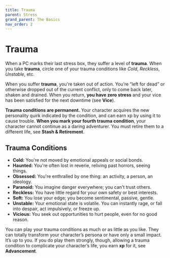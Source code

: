 ```yaml
---
title: Trauma
parent: Stress
grand_parent: The Basics
nav_order: 2
---
```


# Trauma
When a PC marks their last stress box, they suffer a level of **trauma**. When you take **trauma**, circle one of your trauma conditions like *Cold*, *Reckless*, *Unstable*, etc.

When you suffer **trauma**, you're taken out of action. You’re “left for dead” or otherwise dropped out of the current conflict, only to come back later, shaken and drained. When you return, **you have zero stress** and your vice has been satisfied for the next downtime (see **Vice**).

**Trauma conditions are permanent.** Your character acquires the new personality quirk indicated by the condition, and can earn xp by using it to cause trouble. **When you mark your fourth trauma condition**, your character cannot continue as a daring adventurer. You must retire them to a different life, see **Stash & Retirement**.

## Trauma Conditions
* **Cold:** You're not moved by emotional appeals or social bonds.
* **Haunted:** You're often lost in reverie, reliving past horrors, seeing things.
* **Obsessed:** You're enthralled by one thing: an activity, a person, an ideology.
* **Paranoid:** You imagine danger everywhere; you can't trust others.
* **Reckless:** You have little regard for your own safety or best interests.
* **Soft:** You lose your edge; you become sentimental, passive, gentle.
* **Unstable:** Your emotional state is volatile. You can instantly rage, or fall into despair, act impulsively, or freeze up.
* **Vicious:** You seek out opportunities to hurt people, even for no good reason.

You can play your trauma conditions as much or as little as you like. They can totally transform your character’s persona or have only a small impact. It’s up to you. If you do play them strongly, though, allowing a trauma condition to complicate your character’s life, you earn **xp** for it, see **Advancement**. 

